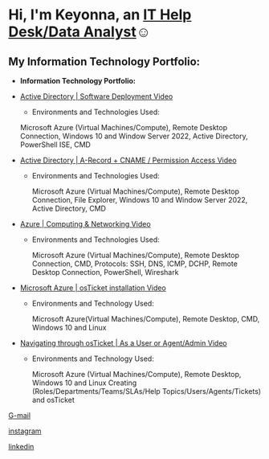<h1>Hi, I'm Keyonna, an <a href="https://www.linkedin.com/in/keyonna-hicks-ba663113b/">IT Help Desk/Data Analyst</a>☺</h1>

<h2>My Information Technology Portfolio:</h2>

- <b>Information Technology Portfolio:</b>

- [ Active Directory | Software Deployment Video ](https://kiitokeystudios.com/informationtech/)
    - Environments and Technologies Used:
  
    Microsoft Azure (Virtual Machines/Compute), Remote Desktop Connection, Windows 10 and Window Server 2022, Active Directory, PowerShell ISE, CMD
  
- [ Active Directory | A-Record + CNAME / Permission Access Video ](https://kiitokeystudios.com/informationtech/)
    - Environments and Technologies Used:

       Microsoft Azure (Virtual Machines/Compute), Remote Desktop Connection, File Explorer, Windows 10 and Window Server 2022, Active Directory, CMD
      
- [Azure | Computing & Networking Video ](https://kiitokeystudios.com/informationtech/)
  
  - Environments and Technologies Used:
  
    Microsoft Azure (Virtual Machines/Compute), Remote Desktop Connection, CMD, Protocols: SSH, DNS, ICMP, DCHP, Remote Desktop Connection, PowerShell, Wireshark


- [ Microsoft Azure | osTicket installation Video ](https://kiitokeystudios.com/informationtech/)
  
  - Environments and Technology Used:

    Microsoft Azure(Virtual Machines/Compute), Remote Desktop, CMD, Windows 10 and Linux 


- [ Navigating through osTicket | As a User or Agent/Admin Video ](https://kiitokeystudios.com/informationtech/)
  
  - Environments and Technology Used:

    Microsoft Azure (Virtual Machines/Compute), Remote Desktop, Windows 10 and Linux Creating (Roles/Departments/Teams/SLAs/Help Topics/Users/Agents/Tickets) and osTicket

  
 
[G-mail](kiitokeyonna@gmail.com) 

[instagram](https://www.instagram.com/kiikiitag/) 

[linkedin](https://www.linkedin.com/in/keyonna-hicks-ba663113b/)
  
